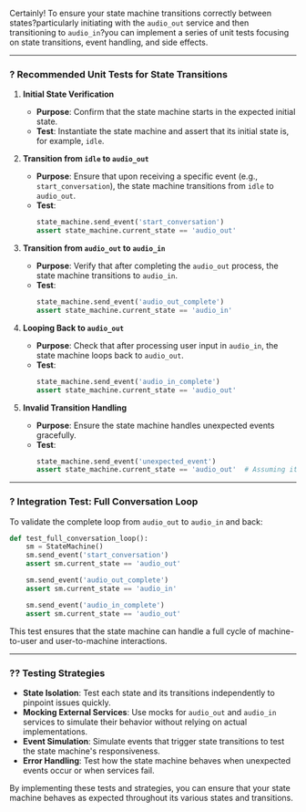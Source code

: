 Certainly! To ensure your state machine transitions correctly between states?particularly initiating with the `audio_out` service and then transitioning to `audio_in`?you can implement a series of unit tests focusing on state transitions, event handling, and side effects.

---

### ? Recommended Unit Tests for State Transitions

1. **Initial State Verification**
   - **Purpose**: Confirm that the state machine starts in the expected initial state.
   - **Test**: Instantiate the state machine and assert that its initial state is, for example, `idle`.

2. **Transition from `idle` to `audio_out`**
   - **Purpose**: Ensure that upon receiving a specific event (e.g., `start_conversation`), the state machine transitions from `idle` to `audio_out`.
   - **Test**:
     ```python
     state_machine.send_event('start_conversation')
     assert state_machine.current_state == 'audio_out'
     ```

3. **Transition from `audio_out` to `audio_in`**
   - **Purpose**: Verify that after completing the `audio_out` process, the state machine transitions to `audio_in`.
   - **Test**:
     ```python
     state_machine.send_event('audio_out_complete')
     assert state_machine.current_state == 'audio_in'
     ```

4. **Looping Back to `audio_out`**
   - **Purpose**: Check that after processing user input in `audio_in`, the state machine loops back to `audio_out`.
   - **Test**:
     ```python
     state_machine.send_event('audio_in_complete')
     assert state_machine.current_state == 'audio_out'
     ```

5. **Invalid Transition Handling**
   - **Purpose**: Ensure the state machine handles unexpected events gracefully.
   - **Test**:
     ```python
     state_machine.send_event('unexpected_event')
     assert state_machine.current_state == 'audio_out'  # Assuming it remains in the same state
     ```

---

### ? Integration Test: Full Conversation Loop

To validate the complete loop from `audio_out` to `audio_in` and back:

```python
def test_full_conversation_loop():
    sm = StateMachine()
    sm.send_event('start_conversation')
    assert sm.current_state == 'audio_out'

    sm.send_event('audio_out_complete')
    assert sm.current_state == 'audio_in'

    sm.send_event('audio_in_complete')
    assert sm.current_state == 'audio_out'
```

This test ensures that the state machine can handle a full cycle of machine-to-user and user-to-machine interactions.

---

### ?? Testing Strategies

- **State Isolation**: Test each state and its transitions independently to pinpoint issues quickly.
- **Mocking External Services**: Use mocks for `audio_out` and `audio_in` services to simulate their behavior without relying on actual implementations.
- **Event Simulation**: Simulate events that trigger state transitions to test the state machine's responsiveness.
- **Error Handling**: Test how the state machine behaves when unexpected events occur or when services fail.

By implementing these tests and strategies, you can ensure that your state machine behaves as expected throughout its various states and transitions. 
